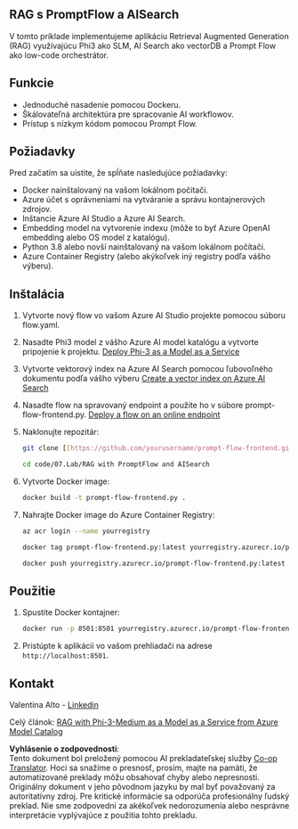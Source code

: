 <!--
CO_OP_TRANSLATOR_METADATA:
{
  "original_hash": "8ec74e4a49934dad78bc52dcb898359c",
  "translation_date": "2025-07-16T17:10:34+00:00",
  "source_file": "code/07.Lab/RAG_with_PromptFlow_and_AISearch/README.md",
  "language_code": "sk"
}
-->
## RAG s PromptFlow a AISearch

V tomto príklade implementujeme aplikáciu Retrieval Augmented Generation (RAG) využívajúcu Phi3 ako SLM, AI Search ako vectorDB a Prompt Flow ako low-code orchestrátor.

## Funkcie

- Jednoduché nasadenie pomocou Dockeru.
- Škálovateľná architektúra pre spracovanie AI workflowov.
- Prístup s nízkym kódom pomocou Prompt Flow.

## Požiadavky

Pred začatím sa uistite, že spĺňate nasledujúce požiadavky:

- Docker nainštalovaný na vašom lokálnom počítači.
- Azure účet s oprávneniami na vytváranie a správu kontajnerových zdrojov.
- Inštancie Azure AI Studio a Azure AI Search.
- Embedding model na vytvorenie indexu (môže to byť Azure OpenAI embedding alebo OS model z katalógu).
- Python 3.8 alebo novší nainštalovaný na vašom lokálnom počítači.
- Azure Container Registry (alebo akýkoľvek iný registry podľa vášho výberu).

## Inštalácia

1. Vytvorte nový flow vo vašom Azure AI Studio projekte pomocou súboru flow.yaml.
2. Nasadte Phi3 model z vášho Azure AI model katalógu a vytvorte pripojenie k projektu. [Deploy Phi-3 as a Model as a Service](https://learn.microsoft.com/azure/machine-learning/how-to-deploy-models-phi-3?view=azureml-api-2&tabs=phi-3-mini)
3. Vytvorte vektorový index na Azure AI Search pomocou ľubovoľného dokumentu podľa vášho výberu [Create a vector index on Azure AI Search](https://learn.microsoft.com/azure/search/search-how-to-create-search-index?tabs=portal)
4. Nasadte flow na spravovaný endpoint a použite ho v súbore prompt-flow-frontend.py. [Deploy a flow on an online endpoint](https://learn.microsoft.com/azure/ai-studio/how-to/flow-deploy)
5. Naklonujte repozitár:

    ```sh
    git clone [[https://github.com/yourusername/prompt-flow-frontend.git](https://github.com/microsoft/Phi-3CookBook.git)](https://github.com/microsoft/Phi-3CookBook.git)
    
    cd code/07.Lab/RAG with PromptFlow and AISearch
    ```

6. Vytvorte Docker image:

    ```sh
    docker build -t prompt-flow-frontend.py .
    ```

7. Nahrajte Docker image do Azure Container Registry:

    ```sh
    az acr login --name yourregistry
    
    docker tag prompt-flow-frontend.py:latest yourregistry.azurecr.io/prompt-flow-frontend.py:latest
    
    docker push yourregistry.azurecr.io/prompt-flow-frontend.py:latest
    ```

## Použitie

1. Spustite Docker kontajner:

    ```sh
    docker run -p 8501:8501 yourregistry.azurecr.io/prompt-flow-frontend.py:latest
    ```

2. Pristúpte k aplikácii vo vašom prehliadači na adrese `http://localhost:8501`.

## Kontakt

Valentina Alto - [Linkedin](https://www.linkedin.com/in/valentina-alto-6a0590148/)

Celý článok: [RAG with Phi-3-Medium as a Model as a Service from Azure Model Catalog](https://medium.com/@valentinaalto/rag-with-phi-3-medium-as-a-model-as-a-service-from-azure-model-catalog-62e1411948f3)

**Vyhlásenie o zodpovednosti**:  
Tento dokument bol preložený pomocou AI prekladateľskej služby [Co-op Translator](https://github.com/Azure/co-op-translator). Hoci sa snažíme o presnosť, prosím, majte na pamäti, že automatizované preklady môžu obsahovať chyby alebo nepresnosti. Originálny dokument v jeho pôvodnom jazyku by mal byť považovaný za autoritatívny zdroj. Pre kritické informácie sa odporúča profesionálny ľudský preklad. Nie sme zodpovední za akékoľvek nedorozumenia alebo nesprávne interpretácie vyplývajúce z použitia tohto prekladu.